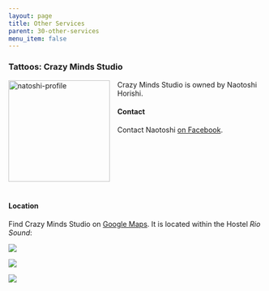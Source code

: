 ```yaml
---
layout: page
title: Other Services
parent: 30-other-services
menu_item: false
---
```


### Tattoos: Crazy Minds Studio

![natoshi-profile](../../assets/naotoshi/NaotoshiSurfing.jpg)
<style>img[alt=natoshi-profile] { width: 200px; float: left; margin: 0px 15px 20px 0px;}</style>
Crazy Minds Studio is owned by Naotoshi Horishi.

#### Contact
Contact Naotoshi [on Facebook](https://www.facebook.com/crazymindstattoo).

<!-- stop floating left -->
<div style="clear:both;"></div>

#### Location
Find Crazy Minds Studio on [Google Maps](https://maps.app.goo.gl/NyyhgNDhKvLxTzCv8).
It is located within the Hostel *Rio Sound*:

![](../../assets/naotoshi/RioSurfLocation1Small.jpg)

![](../../assets/naotoshi/RioSurfLocation2Small.jpg)

![](../../assets/naotoshi/RioSurfLocation3Small.jpg)

